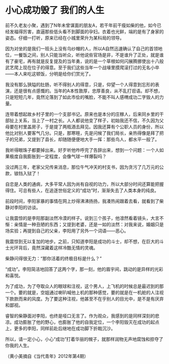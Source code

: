 # 小心成功毁了 我们的人生

前不久老友小聚，遇到了N年未曾谋面的朋友A，若干年前干瘦如柴的他，如今已经发福得厉害，直逼那些低头看不到脚面的孕妇。衣着也光鲜，端的是有了身家的姿态。仔细一打听，原来已经在小城里荣升为某科局的领导。

因为对坐的是我们一班头上没有乌纱帽的人，所以A自然迅速确认了自己的首领地位，一餐饭之间，别人只能当听众，听他说些官场是非，不是谁升了正处，就是谁有了豪宅，再有就是反复提及的当年勇，说的是一个草根如何闪展腾挪使出十八般武艺爬上现在位子的得意。至于我们这些当年一个战壕里摸爬滚打过的无名小卒——本人来吃这顿饭，分明是给你们赏光了。

我没有那么狭隘的肚肠，听不得别人的得意，只是，仰望一个人得意到忘形的表演，还是很有点感慨的。当年的A本性敦厚，忠厚善良，从不乱打诳语。却不想，只是短短几年，竟然沦落到了如此市侩的嘴脸，不能不叫人感喟成功二字毁人的力量。

连带着想起故乡村子里的一个支部书记。原来也是本分的庄稼人，后来同乡里的干部扯上关系，当上了一村之长。人人都说他变了样子，初始我还不信，不久因为父母要在村里盖房子，于是提了两瓶酒去拜见。因我还算有个公职人员的身份，所以他比对别人要客气几分。只是，那寒暄，先是问候了我们局长，亲热得像是拜了把子的兄弟，又提到了县长，却随随便便地大手一挥：那些鸟人，都水平一般了。

我听得眼珠子都要掉出来。好歹听他咋呼完了告辞出来，想到一个问题：一个人如果极度自我膨胀到一定程度，会像气球一样爆裂吗？

没过两三年，老家父兄传来消息，那位牛气冲天的村支书，因为贪污了几万元的公款，锒铛入狱了！

自恋是人类的通病，大多平常人因为尚有自视的功力，所以大部分时间还算能把握得住。可总有些人，在追逐世俗定义的“成功”时，渐渐失去了人类本身的纯良。

前段时间，李阳家暴的事情在网上炒得沸沸扬扬，我凑热闹跟着去看，就看到了柴静对李阳的访谈。

让我震惊的是李阳那副淡然冷漠的样子。说到三个孩子，他凛然看着镜头，大言不惭：亲情是一种丑陋的东西；又提到老婆，还是一如的淡然：对我来说，婚姻只是场实验；再提到自己的父亲，李阳用了另外一个词语——恶心。

我震惊到无以复加的地步。之前，只知道李阳是成功的斗士，却不想，在巨大的斗士光环背后，竟然深藏着这样冷酷无情的灵魂。

柴静问得很无力：“那你活着的终极目标是什么？”

“成功”。李阳简洁地回答了这两个字，那一刻，他的眉宇间，跳动的是异样的光彩和喜悦。

为了成功，为了夺取众人的眼球和注视，这个男人，上飞机的时候总是最迟到的那一个。要的就是，空姐通过喇叭喊他上机的那种感觉，要的就是在一机舱的人注视下款款而来的风度。为了要这种注视，他甚至不在乎别人的目光中，是不是有厌弃和鄙视。

睿智的柴静面对李阳，也终是哑口无言了。作为观众，我感到的是同样深刻的悲凉。成功膨胀了他的野心，也膨胀了他的自我定位，一个李阳毁灭在成功的起点上，更多的李阳，同样前赴后继地在成功脚下折戟沉沙。

所以，请一定小心，小心“成功”打着华丽的幌子，就那样润物无声地腐蚀和掠夺了你我的人生。

（黄小美摘自《当代青年》2012年第4期）